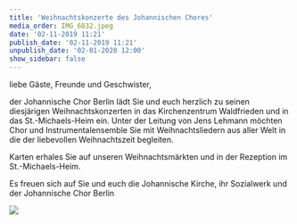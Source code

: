 ```yaml
---
title: 'Weihnachtskonzerte des Johannischen Chores'
media_order: IMG_6832.jpeg
date: '02-11-2019 11:21'
publish_date: '02-11-2019 11:21'
unpublish_date: '02-01-2020 12:00'
show_sidebar: false
---
```


liebe Gäste, Freunde und Geschwister,

der Johannische Chor Berlin lädt Sie und euch herzlich zu seinen diesjärigen Weihnachtskonzerten in das Kirchenzentrum Waldfrieden und in das St.-Michaels-Heim ein. Unter der Leitung von Jens Lehmann möchten Chor und Instrumentalensemble Sie mit Weihnachtsliedern aus aller Welt in die der liebevollen Weihnachtszeit begleiten.

Karten erhales Sie auf unseren Weihnachtsmärkten und in der Rezeption im St.-Michaels-Heim.

Es freuen sich auf Sie und euch die Johannische Kirche, ihr Sozialwerk und der Johannische Chor Berlin

![](https://smh-gemeinden.de/user/pages/02.news/17.weihnachtskonzerte-des-johannischen-chores/IMG_6832.jpeg)